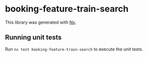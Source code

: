 # booking-feature-train-search

This library was generated with [Nx](https://nx.dev).

## Running unit tests

Run `nx test booking-feature-train-search` to execute the unit tests.
